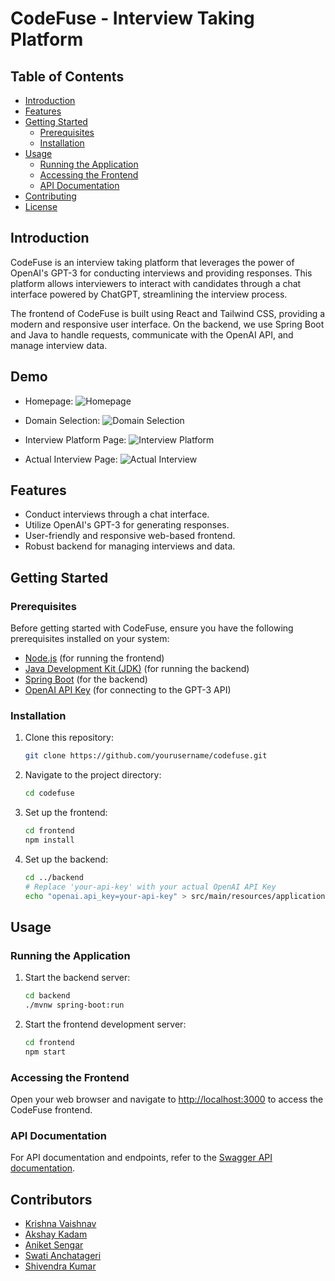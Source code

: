 # CodeFuse - Interview Taking Platform

## Table of Contents
- [Introduction](#introduction)
- [Features](#features)
- [Getting Started](#getting-started)
  - [Prerequisites](#prerequisites)
  - [Installation](#installation)
- [Usage](#usage)
  - [Running the Application](#running-the-application)
  - [Accessing the Frontend](#accessing-the-frontend)
  - [API Documentation](#api-documentation)
- [Contributing](#contributing)
- [License](#license)

## Introduction

CodeFuse is an interview taking platform that leverages the power of OpenAI's GPT-3 for conducting interviews and providing responses. This platform allows interviewers to interact with candidates through a chat interface powered by ChatGPT, streamlining the interview process.

The frontend of CodeFuse is built using React and Tailwind CSS, providing a modern and responsive user interface. On the backend, we use Spring Boot and Java to handle requests, communicate with the OpenAI API, and manage interview data.

## Demo

- Homepage:
  ![Homepage](https://github.com/AK016/CodeFuse/assets/123861375/b3fe33a2-870d-447c-81ba-94a31dd9ac06)


- Domain Selection:
  ![Domain Selection](https://github.com/AK016/CodeFuse/assets/123861375/7cc23961-6565-40d4-a06a-cea795ac7285)


- Interview Platform Page:
  ![Interview Platform](https://github.com/AK016/CodeFuse/assets/123861375/1234302b-745d-414f-bbcb-a575d307f5a9)


- Actual Interview Page:
  ![Actual Interview](https://github.com/AK016/CodeFuse/assets/123861375/4d3d04cc-9d13-4713-aec4-fa43d9aeed02)



## Features

- Conduct interviews through a chat interface.
- Utilize OpenAI's GPT-3 for generating responses.
- User-friendly and responsive web-based frontend.
- Robust backend for managing interviews and data.

## Getting Started

### Prerequisites

Before getting started with CodeFuse, ensure you have the following prerequisites installed on your system:

- [Node.js](https://nodejs.org/) (for running the frontend)
- [Java Development Kit (JDK)](https://www.oracle.com/java/technologies/javase-downloads.html) (for running the backend)
- [Spring Boot](https://spring.io/projects/spring-boot) (for the backend)
- [OpenAI API Key](https://beta.openai.com/signup/) (for connecting to the GPT-3 API)

### Installation

1. Clone this repository:

   ```bash
   git clone https://github.com/yourusername/codefuse.git
   ```

2. Navigate to the project directory:

   ```bash
   cd codefuse
   ```

3. Set up the frontend:

   ```bash
   cd frontend
   npm install
   ```

4. Set up the backend:

   ```bash
   cd ../backend
   # Replace 'your-api-key' with your actual OpenAI API Key
   echo "openai.api_key=your-api-key" > src/main/resources/application.properties
   ```

## Usage

### Running the Application

1. Start the backend server:

   ```bash
   cd backend
   ./mvnw spring-boot:run
   ```

2. Start the frontend development server:

   ```bash
   cd frontend
   npm start
   ```

### Accessing the Frontend

Open your web browser and navigate to [http://localhost:3000](http://localhost:3000) to access the CodeFuse frontend.

### API Documentation

For API documentation and endpoints, refer to the [Swagger API documentation](http://localhost:8888/swagger-ui/index.html#/).

## Contributors

- [Krishna Vaishnav](https://github.com/KrishnaVaishnav98)
- [Akshay Kadam](https://github.com/AK016)
- [Aniket Sengar](https://github.com/Anklet9)
- [Swati Anchatageri](https://github.com/swati-anchatageri)
- [Shivendra Kumar](https://github.com/shivendra-somr)



